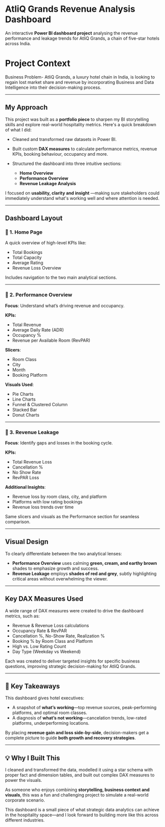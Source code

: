 #  AtliQ Grands Revenue Analysis Dashboard

An interactive **Power BI dashboard project** analysing the revenue performance and leakage trends for AtliQ Grands, a chain of five-star hotels across India.


#  Project Context

 Business Problem-
AtliQ Grands, a luxury hotel chain in India, is looking to regain lost market share and revenue by incorporating Business and Data Intelligence into their decision-making process.

---

## My Approach

This project was built as a **portfolio piece** to sharpen my BI storytelling skills and explore real-world hospitality metrics. Here's a quick breakdown of what I did:

* Cleaned and transformed raw datasets in Power BI.
* Built custom **DAX measures** to calculate performance metrics, revenue KPIs, booking behaviour, occupancy and more.
* Structured the dashboard into three intuitive sections:

  * **Home Overview**
  * **Performance Overview**
  * **Revenue Leakage Analysis**

I focused on **usability, clarity and insight** —making sure stakeholders could immediately understand what's working well and where attention is needed.

---

## Dashboard Layout

### 🔹 1. Home Page

A quick overview of high-level KPIs like:

* Total Bookings
* Total Capacity
* Average Rating
* Revenue Loss Overview

Includes navigation to the two main analytical sections.

---

### 🔹 2. Performance Overview

**Focus**: Understand what’s driving revenue and occupancy.

**KPIs:**

* Total Revenue
* Average Daily Rate (ADR)
* Occupancy %
* Revenue per Available Room (RevPAR)

**Slicers**:

* Room Class
* City
* Month
* Booking Platform

**Visuals Used**:

* Pie Charts
* Line Charts
* Funnel & Clustered Column
* Stacked Bar
* Donut Charts

---

### 🔹 3. Revenue Leakage

**Focus**: Identify gaps and losses in the booking cycle.

**KPIs:**

* Total Revenue Loss
* Cancellation %
* No Show Rate
* RevPAR Loss

**Additional Insights**:

* Revenue loss by room class, city, and platform
* Platforms with low rating bookings
* Revenue loss trends over time

Same slicers and visuals as the Performance section for seamless comparison.

---

## Visual Design

To clearly differentiate between the two analytical lenses:

* **Performance Overview** uses calming **green, cream, and earthy brown** shades to emphasize growth and success.
* **Revenue Leakage** employs **shades of red and grey**, subtly highlighting critical areas without overwhelming the viewer.

---

## Key DAX Measures Used

A wide range of DAX measures were created to drive the dashboard metrics, such as:

* Revenue & Revenue Loss calculations
* Occupancy Rate & RevPAR
* Cancellation %, No-Show Rate, Realization %
* Booking % by Room Class and Platform
* High vs. Low Rating Count
* Day Type (Weekday vs Weekend)

Each was created to deliver targeted insights for specific business questions, improving strategic decision-making for AtliQ Grands.

---

## 🚀 Key Takeaways

This dashboard gives hotel executives:

* A snapshot of **what’s working**—top revenue sources, peak-performing platforms, and optimal room classes.
* A diagnosis of **what’s not working**—cancelation trends, low-rated platforms, underperforming locations.

By placing **revenue gain and loss side-by-side**, decision-makers get a complete picture to guide **both growth and recovery strategies**.

---

## 💡 Why I Built This

I cleaned and transformed the data, modelled it using a star schema with proper fact and dimension tables, and built out complex DAX measures to power the visuals.

As someone who enjoys combining **storytelling, business context  and visuals**, this was a fun and challenging project to simulate a real-world corporate scenario.

This dashboard is a small piece of what strategic data analytics can achieve in the hospitality space—and I look forward to building more like this across different industries.



